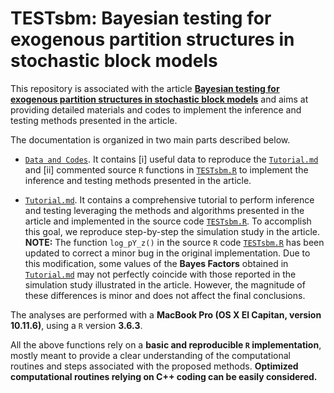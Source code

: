 # TESTsbm: Bayesian testing for exogenous partition structures in stochastic block models

This repository is associated with the article [**Bayesian testing for exogenous partition structures in stochastic block models**](https://doi.org/10.1007/s13171-020-00231-2) and aims at providing detailed materials and codes to implement the inference and testing methods presented in the article.

The documentation is organized in two main parts described below.  

- [`Data and Codes`](https://github.com/danieledurante/TESTsbm/tree/master/Data%20and%20Codes).  It contains [i] useful data to reproduce the [`Tutorial.md`](https://github.com/danieledurante/TESTsbm/blob/master/Tutorial.md) and [ii] commented source `R` functions in [`TESTsbm.R`](https://github.com/danieledurante/TESTsbm/blob/master/Data%20and%20Codes/TESTsbm.R) to implement the inference and testing methods presented in the article.

- [`Tutorial.md`](https://github.com/danieledurante/TESTsbm/blob/master/Tutorial.md). It contains a comprehensive tutorial to perform inference and testing leveraging the methods and algorithms presented in the article and implemented in the source code [`TESTsbm.R`](https://github.com/danieledurante/TESTsbm/blob/master/Data%20and%20Codes/TESTsbm.R). To accomplish this goal, we reproduce step-by-step the simulation study in the article. **NOTE:** The function `log_pY_z()` in the source `R` code [`TESTsbm.R`](https://github.com/danieledurante/TESTsbm/blob/master/Data%20and%20Codes/TESTsbm.R) has been updated to correct a minor bug in the original implementation. Due to this modification, some values of the **Bayes Factors** obtained in [`Tutorial.md`](https://github.com/danieledurante/TESTsbm/blob/master/Tutorial.md) may not perfectly coincide with those reported in the simulation study illustrated in the article. However, the magnitude of these differences is minor and does not affect the final conclusions.

The analyses are performed with a **MacBook Pro (OS X El Capitan, version 10.11.6)**, using a `R` version **3.6.3**. 

All the above functions rely on a **basic and reproducible `R` implementation**, mostly meant to provide a clear understanding of the computational routines and steps associated with the proposed methods. **Optimized computational routines relying on C++ coding can be easily considered.** 
